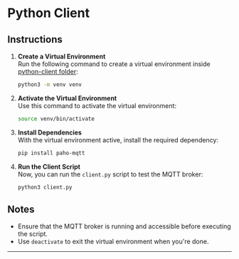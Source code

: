 # Python Client

## Instructions

1. **Create a Virtual Environment**  
   Run the following command to create a virtual environment inside [python-client folder](https://github.com/n-mangini/mosquitto-client-setup/tree/main/python-client):
   ```bash
   python3 -m venv venv

2. **Activate the Virtual Environment**  
   Use this command to activate the virtual environment:
   ```bash
   source venv/bin/activate

3. **Install Dependencies**  
   With the virtual environment active, install the required dependency:
   ```bash
   pip install paho-mqtt

4. **Run the Client Script**  
   Now, you can run the `client.py` script to test the MQTT broker:
   ```bash
   python3 client.py

## Notes

- Ensure that the MQTT broker is running and accessible before executing the script.
- Use `deactivate` to exit the virtual environment when you're done.

---
